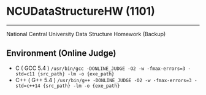 # NCUDataStructureHW (1101)

---

National Central University Data Structure Homework (Backup)

## Environment (Online Judge)

- C ( GCC 5.4 )
  `/usr/bin/gcc -DONLINE_JUDGE -O2 -w -fmax-errors=3 -std=c11 {src_path} -lm -o {exe_path}`
- C++ ( G++ 5.4 )
  `/usr/bin/g++ -DONLINE_JUDGE -O2 -w -fmax-errors=3 -std=c++14 {src_path} -lm -o {exe_path}`
